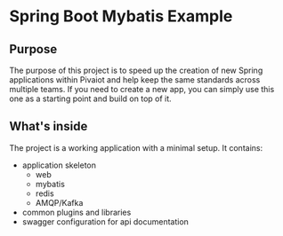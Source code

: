 # Spring Boot Mybatis Example

## Purpose

The purpose of this project is to speed up the creation of new Spring applications within Pivaiot
and help keep the same standards across multiple teams. If you need to create a new app, you can
simply use this one as a starting point and build on top of it.

## What's inside

The project is a working application with a minimal setup. It contains:
  * application skeleton
    * web
    * mybatis
    * redis
    * AMQP/Kafka
  * common plugins and libraries
  * swagger configuration for api documentation
